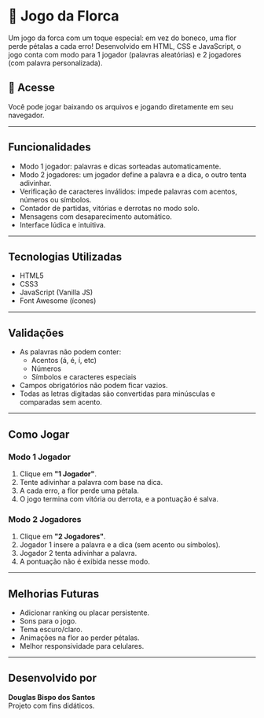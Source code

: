 # 🌼 Jogo da Florca

Um jogo da forca com um toque especial: em vez do boneco, uma flor perde pétalas a cada erro! Desenvolvido em HTML, CSS e JavaScript, o jogo conta com modo para 1 jogador (palavras aleatórias) e 2 jogadores (com palavra personalizada).

## 🔗 Acesse

Você pode jogar baixando os arquivos e jogando diretamente em seu navegador.

---

## Funcionalidades

- Modo 1 jogador: palavras e dicas sorteadas automaticamente.
- Modo 2 jogadores: um jogador define a palavra e a dica, o outro tenta adivinhar.
- Verificação de caracteres inválidos: impede palavras com acentos, números ou símbolos.
- Contador de partidas, vitórias e derrotas no modo solo.
- Mensagens com desaparecimento automático.
- Interface lúdica e intuitiva.

---

## Tecnologias Utilizadas

- HTML5  
- CSS3  
- JavaScript (Vanilla JS)  
- Font Awesome (ícones)  

---

## Validações

- As palavras não podem conter:
  - Acentos (á, é, í, etc)
  - Números
  - Símbolos e caracteres especiais
- Campos obrigatórios não podem ficar vazios.
- Todas as letras digitadas são convertidas para minúsculas e comparadas sem acento.

---

## Como Jogar

### Modo 1 Jogador
1. Clique em **"1 Jogador"**.
2. Tente adivinhar a palavra com base na dica.
3. A cada erro, a flor perde uma pétala.
4. O jogo termina com vitória ou derrota, e a pontuação é salva.

### Modo 2 Jogadores
1. Clique em **"2 Jogadores"**.
2. Jogador 1 insere a palavra e a dica (sem acento ou símbolos).
3. Jogador 2 tenta adivinhar a palavra.
4. A pontuação não é exibida nesse modo.

---

## Melhorias Futuras

- Adicionar ranking ou placar persistente.
- Sons para o jogo.
- Tema escuro/claro.
- Animações na flor ao perder pétalas.
- Melhor responsividade para celulares.

---

## Desenvolvido por

**Douglas Bispo dos Santos**  
Projeto com fins didáticos.

